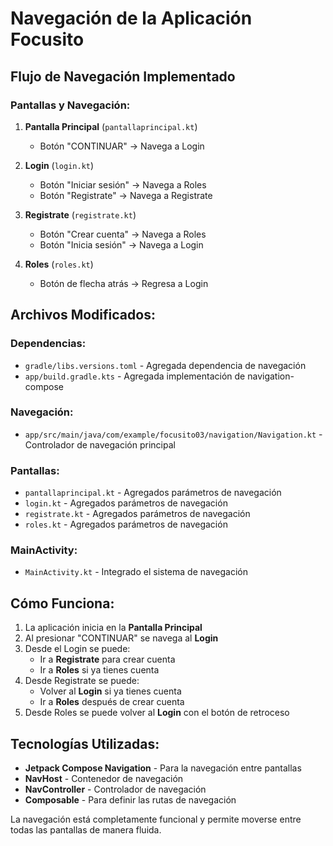 # Navegación de la Aplicación Focusito

## Flujo de Navegación Implementado

### Pantallas y Navegación:

1. **Pantalla Principal** (`pantallaprincipal.kt`)
   - Botón "CONTINUAR" → Navega a Login

2. **Login** (`login.kt`)
   - Botón "Iniciar sesión" → Navega a Roles
   - Botón "Registrate" → Navega a Registrate

3. **Registrate** (`registrate.kt`)
   - Botón "Crear cuenta" → Navega a Roles
   - Botón "Inicia sesión" → Navega a Login

4. **Roles** (`roles.kt`)
   - Botón de flecha atrás → Regresa a Login

## Archivos Modificados:

### Dependencias:
- `gradle/libs.versions.toml` - Agregada dependencia de navegación
- `app/build.gradle.kts` - Agregada implementación de navigation-compose

### Navegación:
- `app/src/main/java/com/example/focusito03/navigation/Navigation.kt` - Controlador de navegación principal

### Pantallas:
- `pantallaprincipal.kt` - Agregados parámetros de navegación
- `login.kt` - Agregados parámetros de navegación
- `registrate.kt` - Agregados parámetros de navegación
- `roles.kt` - Agregados parámetros de navegación

### MainActivity:
- `MainActivity.kt` - Integrado el sistema de navegación

## Cómo Funciona:

1. La aplicación inicia en la **Pantalla Principal**
2. Al presionar "CONTINUAR" se navega al **Login**
3. Desde el Login se puede:
   - Ir a **Registrate** para crear cuenta
   - Ir a **Roles** si ya tienes cuenta
4. Desde Registrate se puede:
   - Volver al **Login** si ya tienes cuenta
   - Ir a **Roles** después de crear cuenta
5. Desde Roles se puede volver al **Login** con el botón de retroceso

## Tecnologías Utilizadas:

- **Jetpack Compose Navigation** - Para la navegación entre pantallas
- **NavHost** - Contenedor de navegación
- **NavController** - Controlador de navegación
- **Composable** - Para definir las rutas de navegación

La navegación está completamente funcional y permite moverse entre todas las pantallas de manera fluida.
